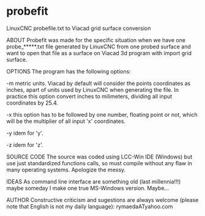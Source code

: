 # probefit
LinuxCNC probefile.txt to Viacad grid surface conversion

ABOUT
Probefit was made for the specific situation when we have one probe_*****.txt file generated by LinuxCNC from one probed surface and want to open that file as a surface on Viacad 3d program with import grid surface.

OPTIONS
The program has the following options:

-m          metric units. Viacad by default will consider the points coordinates as inches, apart of units used by LinuxCNC when generating the file. In practice this option convert inches to milimeters, dividing all input coordinates by 25.4.

-x          this option has to be followed by one number, floating point or not, which will be the multiplier of all input 'x' coordinates. 

-y          idem for 'y'.

-z          idem for 'z'.


SOURCE CODE
The source was coded using LCC-Win IDE (Windows) but use just standardized functions calls, so must compile without any flaw in many  operating systems. Apologize the messy.

IDEAS
As command line interface are something old (last millennia!!!) maybe someday I make one true MS-Windows version. Maybe...

AUTHOR
Constructive criticism and sugestions are always welcome (please note that English is not my daily language):
rymaedaATyahoo.com 
